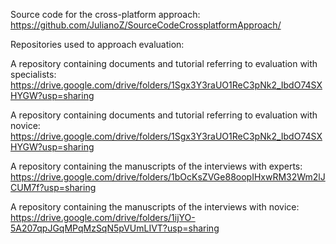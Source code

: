 
Source code for the cross-platform approach:
https://github.com/JulianoZ/SourceCodeCrossplatformApproach/


Repositories used to approach evaluation:

A repository containing documents and tutorial referring to evaluation with specialists: 
https://drive.google.com/drive/folders/1Sgx3Y3raUO1ReC3pNk2_IbdO74SXHYGW?usp=sharing

A repository containing documents and tutorial referring to evaluation with novice: 
https://drive.google.com/drive/folders/1Sgx3Y3raUO1ReC3pNk2_IbdO74SXHYGW?usp=sharing

A repository containing the manuscripts of the interviews with experts: 
https://drive.google.com/drive/folders/1bOcKsZVGe88oopIHxwRM32Wm2lJCUM7f?usp=sharing

A repository containing the manuscripts of the interviews with novice: 
https://drive.google.com/drive/folders/1ijYO-5A207qpJGqMPqMzSqN5pVUmLIVT?usp=sharing



